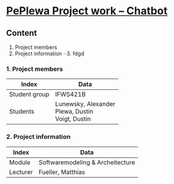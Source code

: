 # <ins>PePlewa Project work – Chatbot</ins>

## Content

1. Project members
2. Project information
⋅⋅3. fdgd

### 1. Project members

| Index         | Data                                                      |
|---------------|-----------------------------------------------------------|
| Student group | IFWS421B                                                  |
| Students      | Lunewsky, Alexander <br> Plewa, Dustin <br> Voigt, Dustin |

### 2. Project information

| Index    | Data                             |
|----------|----------------------------------|
| Module   | Softwaremodeling & Archeitecture |
| Lecturer | Fueller, Matthias                |
